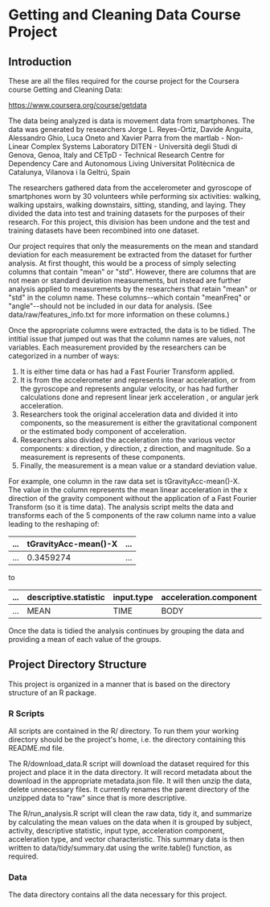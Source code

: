 # Getting and Cleaning Data Course Project

## Introduction
These are all the files required for the course project for the Coursera
course Getting and Cleaning Data:

https://www.coursera.org/course/getdata

The data being analyzed is data is movement data from smartphones.  The
data was generated by researchers Jorge L. Reyes-Ortiz, Davide Anguita,
Alessandro Ghio, Luca Oneto and Xavier Parra from the 
martlab - Non-Linear Complex Systems Laboratory
DITEN - Università degli Studi di Genova, Genoa, Italy and
CETpD - Technical Research Centre for Dependency Care and Autonomous Living
Universitat Politècnica de Catalunya, Vilanova i la Geltrú, Spain

The researchers gathered data from the accelerometer and gyroscope
of smartphones worn by 30 volunteers while performing six activities:
walking, walking upstairs, walking downstairs, sitting, standing,
and laying.  They divided the data into test and training datasets
for the purposes of their research.  For this project, this division
has been undone and the test and training datasets have been recombined
into one dataset.

Our project requires that only the measurements on the mean and 
standard deviation for each measurement be extracted from the dataset 
for further analysis.  At first thought, this would be a process of
simply selecting columns that contain "mean" or "std".  However,
there are columns that are not mean or standard deviation measurements,
but instead are further analysis applied to measurements by the researchers
that retain "mean" or "std" in the column name.  These columns--which contain
"meanFreq" or "angle"--should not be included in our data for analysis.
(See data/raw/features_info.txt for more information on these columns.)

Once the appropriate columns were extracted, the data is to be tidied.
The intitial issue that jumped out was that the column names are values,
not variables.  Each measurement provided by the researchers can
be categorized in a number of ways:

1.  It is either time data or has had a Fast Fourier Transform applied.
2.  It is from the accelerometer and represents linear 
acceleration, or from the gyroscope and represents angular velocity, 
or has had further calculations done and represent linear jerk acceleration
, or angular jerk acceleration.
3.  Researchers took the original acceleration data and divided it into
components, so the measurement is either the gravitational component or the
estimated body component of acceleration.
4.  Researchers also divided the acceleration into the various vector
components: x direction, y direction, z direction, and magnitude.  So
a measurement is represents of these components.
5.  Finally, the measurement is a mean value or a standard deviation
value.

For example, one column in the raw data set is tGravityAcc-mean()-X.  
The value in the column represents the mean linear 
acceleration in the x direction of the gravity component without
the application of a Fast Fourier Transform (so it is time data).
The analysis script melts the data and transforms each of the 5 components
of the raw column name into a value leading to the reshaping of:

| ... | tGravityAcc-mean()-X | ... |
|-----|----------------------|-----|
| ... |      0.3459274       | ... |

to

| ... | descriptive.statistic | input.type | acceleration.component | acceleration.type | vector.characteristic |   value   | ... |
|-----|-----------------------|------------|------------------------|-------------------|-----------------------|-----------|-----|
| ... |         MEAN          |    TIME    |         BODY           |       LINEAR      |           X           | 0.3459274 | ... |


Once the data is tidied the analysis continues by grouping the data and
providing a mean of each value of the groups.

## Project Directory Structure

This project is organized in a manner that is based on the directory 
structure of an R package.

### R Scripts

All scripts are contained in the R/ directory.  To run them your working
directory should be the project's home, i.e. the directory containing this
README.md file.  

The R/download_data.R script will download the dataset
required for this project and place it in the data directory.  It will
record metadata about the download in the appropriate metadata.json file.
It will then unzip the data, delete unnecessary files.  It currently renames
the parent directory of the unzipped data to "raw" since that is more
descriptive.

The R/run_analysis.R script will clean the raw data, tidy it, and summarize
by calculating the mean values on the data when it is
grouped by subject, activity, descriptive 
statistic, input type, acceleration component, acceleration type, and
vector characteristic.  This summary data is then written to 
data/tidy/summary.dat using the write.table() function, as required.

### Data

The data directory contains all the data necessary for this project.

